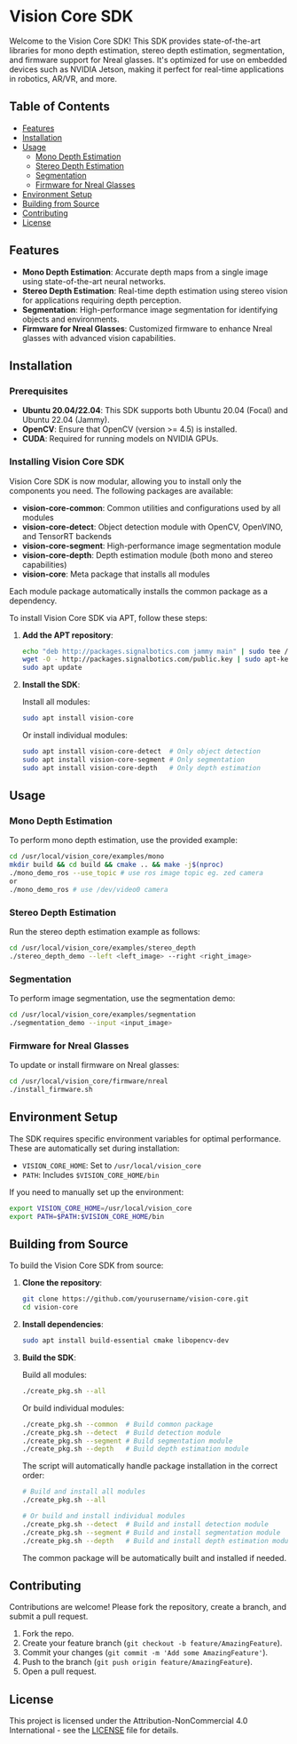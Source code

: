 
# Vision Core SDK

Welcome to the Vision Core SDK! This SDK provides state-of-the-art libraries for mono depth estimation, stereo depth estimation, segmentation, and firmware support for Nreal glasses. It's optimized for use on embedded devices such as NVIDIA Jetson, making it perfect for real-time applications in robotics, AR/VR, and more.

## Table of Contents

- [Features](#features)
- [Installation](#installation)
- [Usage](#usage)
  - [Mono Depth Estimation](#mono-depth-estimation)
  - [Stereo Depth Estimation](#stereo-depth-estimation)
  - [Segmentation](#segmentation)
  - [Firmware for Nreal Glasses](#firmware-for-nreal-glasses)
- [Environment Setup](#environment-setup)
- [Building from Source](#building-from-source)
- [Contributing](#contributing)
- [License](#license)

## Features

- **Mono Depth Estimation**: Accurate depth maps from a single image using state-of-the-art neural networks.
- **Stereo Depth Estimation**: Real-time depth estimation using stereo vision for applications requiring depth perception.
- **Segmentation**: High-performance image segmentation for identifying objects and environments.
- **Firmware for Nreal Glasses**: Customized firmware to enhance Nreal glasses with advanced vision capabilities.

## Installation

### Prerequisites

- **Ubuntu 20.04/22.04**: This SDK supports both Ubuntu 20.04 (Focal) and Ubuntu 22.04 (Jammy).
- **OpenCV**: Ensure that OpenCV (version >= 4.5) is installed.
- **CUDA**: Required for running models on NVIDIA GPUs.

### Installing Vision Core SDK

Vision Core SDK is now modular, allowing you to install only the components you need. The following packages are available:

- **vision-core-common**: Common utilities and configurations used by all modules
- **vision-core-detect**: Object detection module with OpenCV, OpenVINO, and TensorRT backends
- **vision-core-segment**: High-performance image segmentation module
- **vision-core-depth**: Depth estimation module (both mono and stereo capabilities)
- **vision-core**: Meta package that installs all modules

Each module package automatically installs the common package as a dependency.

To install Vision Core SDK via APT, follow these steps:

1. **Add the APT repository**:

   ```bash
   echo "deb http://packages.signalbotics.com jammy main" | sudo tee /etc/apt/sources.list.d/vision-core.list
   wget -O - http://packages.signalbotics.com/public.key | sudo apt-key add -
   sudo apt update
   ```

2. **Install the SDK**:

   Install all modules:
   ```bash
   sudo apt install vision-core
   ```

   Or install individual modules:
   ```bash
   sudo apt install vision-core-detect  # Only object detection
   sudo apt install vision-core-segment # Only segmentation
   sudo apt install vision-core-depth   # Only depth estimation
   ```

## Usage

### Mono Depth Estimation

To perform mono depth estimation, use the provided example:

```bash
cd /usr/local/vision_core/examples/mono
mkdir build && cd build && cmake .. && make -j$(nproc)
./mono_demo_ros --use_topic # use ros image topic eg. zed camera
or
./mono_demo_ros # use /dev/video0 camera
```

### Stereo Depth Estimation

Run the stereo depth estimation example as follows:

```bash
cd /usr/local/vision_core/examples/stereo_depth
./stereo_depth_demo --left <left_image> --right <right_image>
```

### Segmentation

To perform image segmentation, use the segmentation demo:

```bash
cd /usr/local/vision_core/examples/segmentation
./segmentation_demo --input <input_image>
```

### Firmware for Nreal Glasses

To update or install firmware on Nreal glasses:

```bash
cd /usr/local/vision_core/firmware/nreal
./install_firmware.sh
```

## Environment Setup

The SDK requires specific environment variables for optimal performance. These are automatically set during installation:

- `VISION_CORE_HOME`: Set to `/usr/local/vision_core`
- `PATH`: Includes `$VISION_CORE_HOME/bin`

If you need to manually set up the environment:

```bash
export VISION_CORE_HOME=/usr/local/vision_core
export PATH=$PATH:$VISION_CORE_HOME/bin
```

## Building from Source

To build the Vision Core SDK from source:

1. **Clone the repository**:

   ```bash
   git clone https://github.com/yourusername/vision-core.git
   cd vision-core
   ```

2. **Install dependencies**:

   ```bash
   sudo apt install build-essential cmake libopencv-dev
   ```

3. **Build the SDK**:

   Build all modules:
   ```bash
   ./create_pkg.sh --all
   ```

   Or build individual modules:
   ```bash
   ./create_pkg.sh --common  # Build common package
   ./create_pkg.sh --detect  # Build detection module
   ./create_pkg.sh --segment # Build segmentation module
   ./create_pkg.sh --depth   # Build depth estimation module
   ```

   The script will automatically handle package installation in the correct order:
   ```bash
   # Build and install all modules
   ./create_pkg.sh --all

   # Or build and install individual modules
   ./create_pkg.sh --detect  # Build and install detection module
   ./create_pkg.sh --segment # Build and install segmentation module
   ./create_pkg.sh --depth   # Build and install depth estimation module
   ```

   The common package will be automatically built and installed if needed.

## Contributing

Contributions are welcome! Please fork the repository, create a branch, and submit a pull request.

1. Fork the repo.
2. Create your feature branch (`git checkout -b feature/AmazingFeature`).
3. Commit your changes (`git commit -m 'Add some AmazingFeature'`).
4. Push to the branch (`git push origin feature/AmazingFeature`).
5. Open a pull request.

## License

This project is licensed under the Attribution-NonCommercial 4.0 International - see the [LICENSE](LICENSE.md) file for details.
